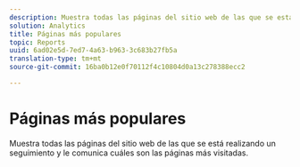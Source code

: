```yaml
---
description: Muestra todas las páginas del sitio web de las que se está realizando un seguimiento y le comunica cuáles son las páginas más visitadas.
solution: Analytics
title: Páginas más populares
topic: Reports
uuid: 6ad02e5d-7ed7-4a63-b963-3c683b27fb5a
translation-type: tm+mt
source-git-commit: 16ba0b12e0f70112f4c10804d0a13c278388ecc2

---
```



# Páginas más populares

Muestra todas las páginas del sitio web de las que se está realizando un seguimiento y le comunica cuáles son las páginas más visitadas.


